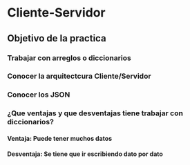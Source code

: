 # Cliente-Servidor

## Objetivo de la practica

### Trabajar con arreglos o diccionarios
### Conocer la arquitectcura Cliente/Servidor
### Conocer los JSON

### ¿Que ventajas y que desventajas tiene trabajar con diccionarios?
#### Ventaja: Puede tener muchos datos
#### Desventaja: Se tiene que ir escribiendo dato por dato
